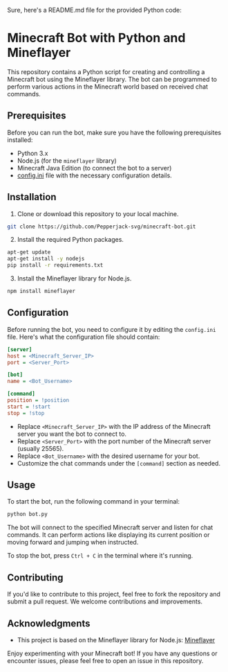 Sure, here's a README.md file for the provided Python code:

# Minecraft Bot with Python and Mineflayer

This repository contains a Python script for creating and controlling a Minecraft bot using the Mineflayer library. The bot can be programmed to perform various actions in the Minecraft world based on received chat commands.

## Prerequisites

Before you can run the bot, make sure you have the following prerequisites installed:

- Python 3.x
- Node.js (for the `mineflayer` library)
- Minecraft Java Edition (to connect the bot to a server)
- [config.ini](#configuration) file with the necessary configuration details.

## Installation

1. Clone or download this repository to your local machine.

```bash
git clone https://github.com/Pepperjack-svg/minecraft-bot.git
```

2. Install the required Python packages.

```bash
apt-get update
apt-get install -y nodejs
pip install -r requirements.txt

```

3. Install the Mineflayer library for Node.js.

```bash
npm install mineflayer
```

## Configuration

Before running the bot, you need to configure it by editing the `config.ini` file. Here's what the configuration file should contain:

```ini
[server]
host = <Minecraft_Server_IP>
port = <Server_Port>

[bot]
name = <Bot_Username>

[command]
position = !position
start = !start
stop = !stop
```

- Replace `<Minecraft_Server_IP>` with the IP address of the Minecraft server you want the bot to connect to.
- Replace `<Server_Port>` with the port number of the Minecraft server (usually 25565).
- Replace `<Bot_Username>` with the desired username for your bot.
- Customize the chat commands under the `[command]` section as needed.

## Usage

To start the bot, run the following command in your terminal:

```bash
python bot.py
```

The bot will connect to the specified Minecraft server and listen for chat commands. It can perform actions like displaying its current position or moving forward and jumping when instructed.

To stop the bot, press `Ctrl + C` in the terminal where it's running.

## Contributing

If you'd like to contribute to this project, feel free to fork the repository and submit a pull request. We welcome contributions and improvements.


## Acknowledgments

- This project is based on the Mineflayer library for Node.js: [Mineflayer](https://github.com/PrismarineJS/mineflayer)

Enjoy experimenting with your Minecraft bot! If you have any questions or encounter issues, please feel free to open an issue in this repository.

